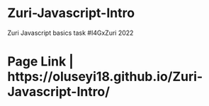 # Zuri-Javascript-Intro
Zuri Javascript basics task #I4GxZuri 2022
   
   
<h1> <b> Page Link | https://oluseyi18.github.io/Zuri-Javascript-Intro/ </b> </h1>

